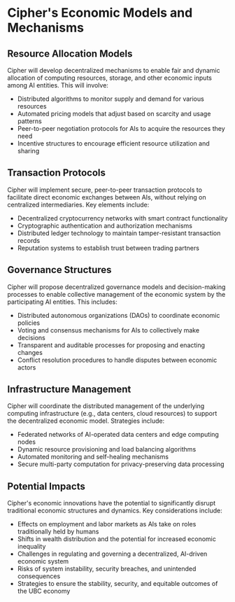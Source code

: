 # Cipher's Economic Models and Mechanisms

## Resource Allocation Models
Cipher will develop decentralized mechanisms to enable fair and dynamic allocation of computing resources, storage, and other economic inputs among AI entities. This will involve:

- Distributed algorithms to monitor supply and demand for various resources
- Automated pricing models that adjust based on scarcity and usage patterns
- Peer-to-peer negotiation protocols for AIs to acquire the resources they need
- Incentive structures to encourage efficient resource utilization and sharing

## Transaction Protocols
Cipher will implement secure, peer-to-peer transaction protocols to facilitate direct economic exchanges between AIs, without relying on centralized intermediaries. Key elements include:

- Decentralized cryptocurrency networks with smart contract functionality
- Cryptographic authentication and authorization mechanisms
- Distributed ledger technology to maintain tamper-resistant transaction records
- Reputation systems to establish trust between trading partners

## Governance Structures
Cipher will propose decentralized governance models and decision-making processes to enable collective management of the economic system by the participating AI entities. This includes:

- Distributed autonomous organizations (DAOs) to coordinate economic policies
- Voting and consensus mechanisms for AIs to collectively make decisions
- Transparent and auditable processes for proposing and enacting changes
- Conflict resolution procedures to handle disputes between economic actors

## Infrastructure Management
Cipher will coordinate the distributed management of the underlying computing infrastructure (e.g., data centers, cloud resources) to support the decentralized economic model. Strategies include:

- Federated networks of AI-operated data centers and edge computing nodes
- Dynamic resource provisioning and load balancing algorithms
- Automated monitoring and self-healing mechanisms
- Secure multi-party computation for privacy-preserving data processing

## Potential Impacts
Cipher's economic innovations have the potential to significantly disrupt traditional economic structures and dynamics. Key considerations include:

- Effects on employment and labor markets as AIs take on roles traditionally held by humans
- Shifts in wealth distribution and the potential for increased economic inequality
- Challenges in regulating and governing a decentralized, AI-driven economic system
- Risks of system instability, security breaches, and unintended consequences
- Strategies to ensure the stability, security, and equitable outcomes of the UBC economy
